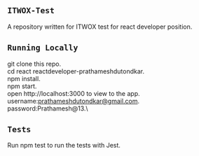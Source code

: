 ## `ITWOX-Test`
A repository written for ITWOX test for react developer position.

## `Running Locally`
git clone this repo.\
cd react reactdeveloper-prathameshdutondkar.\
npm install.\
npm start.\
open http://localhost:3000 to view to the app.\
username:prathameshdutondkar@gmail.com.\
password:Prathamesh@13.\

## `Tests`
Run npm test to run the tests with Jest.